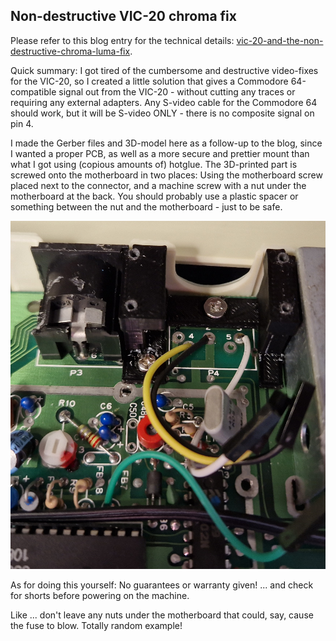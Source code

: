 ## Non-destructive VIC-20 chroma fix

Please refer to this blog entry for the technical details: [vic-20-and-the-non-destructive-chroma-luma-fix](https://rogne-wik.no/blog/vic-20-and-the-non-destructive-chroma-luma-fix).

Quick summary: I got tired of the cumbersome and destructive video-fixes for the VIC-20, so I created a little solution that gives a Commodore 64-compatible signal out from the VIC-20 - without cutting any traces or requiring any external adapters. Any S-video cable for the Commodore 64 should work, but it will be S-video ONLY - there is no composite signal on pin 4.

I made the Gerber files and 3D-model here as a follow-up to the blog, since I wanted a proper PCB, as well as a more secure and prettier mount than what I got using (copious amounts of) hotglue. The 3D-printed part is screwed onto the motherboard in two places: Using the motherboard screw placed next to the connector, and a machine screw with a nut under the motherboard at the back. You should probably use a plastic spacer or something between the nut and the motherboard - just to be safe. 

![3D-printed mount](https://github.com/jankwik/vic-20-chroma-fix/blob/main/mount.jpg?raw=true)

As for doing this yourself: No guarantees or warranty given! ... and check for shorts before powering on the machine. 

Like ... don't leave any nuts under the motherboard that could, say, cause the fuse to blow. Totally random example!

